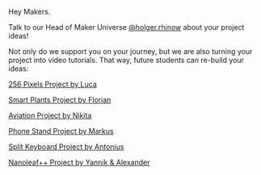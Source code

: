 Hey Makers. 

Talk to our Head of Maker Universe [@holger.rhinow](../team/team.md/#holger-rhinow) about your project ideas! 

Not only do we support you on your journey, but we are also turning your project into video tutorials. That way, future students can re-build your ideas:

[256 Pixels Project by Luca](./projects/256-pixels-project.md)

[Smart Plants Project by Florian](./projects/smart-plants-project.md)

[Aviation Project by Nikita](./projects/aviation-project.md)

[Phone Stand Project by Markus](./projects/phone-stand-project.md)

[Split Keyboard Project by Antonius](./projects/split-keyboard-project.md)

[Nanoleaf++ Project by Yannik & Alexander](./projects/nanoleafplus-project.md)